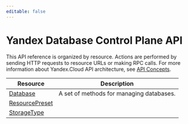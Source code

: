 ```yaml
---
editable: false
---
```


# Yandex Database Control Plane API
This API reference is organized by resource. Actions are performed by sending HTTP requests to resource URLs or making RPC calls. For more information about Yandex.Cloud API architecture, see [API Concepts](/docs/api-design-guide/).

Resource | Description
--- | ---
[Database](Database/index.md) | A set of methods for managing databases.
[ResourcePreset](ResourcePreset/index.md) | 
[StorageType](StorageType/index.md) | 